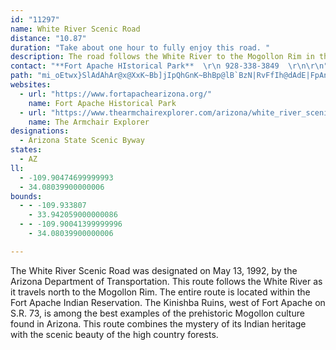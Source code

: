 ```yaml
---
id: "11297"
name: White River Scenic Road
distance: "10.87"
duration: "Take about one hour to fully enjoy this road. "
description: The road follows the White River to the Mogollon Rim in the Fort Apache Indian Reservation.
contact: "**Fort Apache HIstorical Park**  \r\n 928-338-3849  \r\n\r\n"
path: "mi_oEtwx}SlAdAhAr@x@XxK~Bb]jIpQhGnK~BhBp@lB`BzN|RvFfIh@dAdE|FpAnAdAf@rAR|BBpLkCbCJtIfDxStF~AJ|B?rFYlC^hAd@nRdNxB|@bCP`XWrF_@jFyAxC{AbCmBbD_D~QuRrDeH~LsXn@}@Z_@pBaAvGgAbBe@nCmBpImIbAmBrA{Ep@eBvAyBrBaBfKgHlB_AbCw@d`@mHbCUbC?t@FlB^xAf@hk@|WpBj@tOfCpBd@~CfAhHjDnRhKdVfPfInExh@tTrBp@rB`@vY~BbBXxAj@t@f@bJbJvKdKbGbHfFpGhDtBvCv@nAPjB?tc@eDrDLxAVnC~@xhB~t@"
websites:
  - url: "https://www.fortapachearizona.org/"
    name: Fort Apache Historical Park
  - url: "https://www.thearmchairexplorer.com/arizona/white_river_scenic_road.php"
    name: The Armchair Explorer
designations:
  - Arizona State Scenic Byway
states:
  - AZ
ll:
  - -109.90474699999993
  - 34.08039900000006
bounds:
  - - -109.933807
    - 33.942059000000086
  - - -109.90041399999996
    - 34.08039900000006

---
```


The White River Scenic Road was designated on May 13, 1992, by the Arizona Department of Transportation. This route follows the White River as it travels north to the Mogollon Rim. The entire route is located within the Fort Apache Indian Reservation. The Kinishba Ruins, west of Fort Apache on S.R. 73, is among the best examples of the prehistoric Mogollon culture found in Arizona. This route combines the mystery of its Indian heritage with the scenic beauty of the high country forests.
